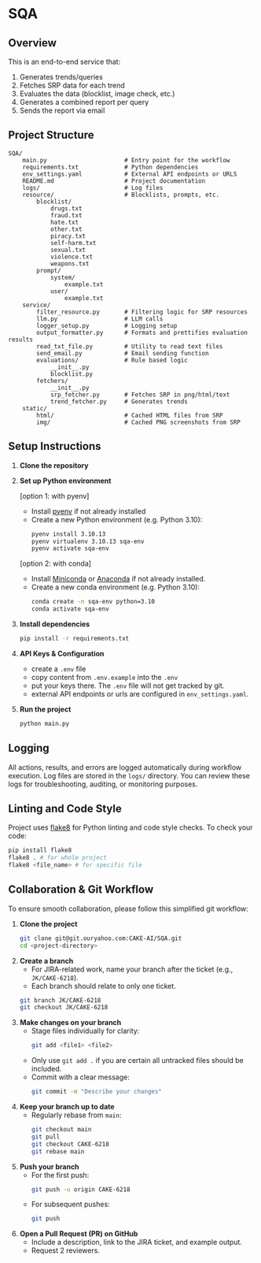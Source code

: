 # SQA

## Overview
This is an end-to-end service that:
1. Generates trends/queries
2. Fetches SRP data for each trend
3. Evaluates the data (blocklist, image check, etc.)
4. Generates a combined report per query
5. Sends the report via email

## Project Structure

```
SQA/
    main.py                      # Entry point for the workflow
    requirements.txt             # Python dependencies
    env_settings.yaml            # External API endpoints or URLS
    README.md                    # Project documentation
    logs/                        # Log files
    resource/                    # Blocklists, prompts, etc.
        blocklist/               
            drugs.txt
            fraud.txt
            hate.txt
            other.txt
            piracy.txt
            self-harm.txt
            sexual.txt
            violence.txt
            weapons.txt
        prompt/
            system/
                example.txt      
            user/
                example.txt      
    service/
        filter_resource.py       # Filtering logic for SRP resources
        llm.py                   # LLM calls
        logger_setup.py          # Logging setup
        output_formatter.py      # Formats and prettifies evaluation results
        read_txt_file.py         # Utility to read text files
        send_email.py            # Email sending function
        evaluations/             # Rule based logic
            __init__.py
            blocklist.py         
        fetchers/
            __init__.py
            srp_fetcher.py       # Fetches SRP in png/html/text
            trend_fetcher.py     # Generates trends
    static/
        html/                    # Cached HTML files from SRP
        img/                     # Cached PNG screenshots from SRP
```

## Setup Instructions

1. **Clone the repository**

2. **Set up Python environment**

   [option 1: with pyenv]
   - Install [pyenv](https://github.com/pyenv/pyenv) if not already installed
   - Create a new Python environment (e.g. Python 3.10):
     ```sh
     pyenv install 3.10.13
     pyenv virtualenv 3.10.13 sqa-env
     pyenv activate sqa-env
     ```

   [option 2: with conda]
   - Install [Miniconda](https://docs.conda.io/en/latest/miniconda.html) or [Anaconda](https://www.anaconda.com/products/distribution) if not already installed.
   - Create a new conda environment (e.g. Python 3.10):
     ```sh
     conda create -n sqa-env python=3.10
     conda activate sqa-env
     ```
3. **Install dependencies**
   ```sh
   pip install -r requirements.txt
   ```

4. **API Keys & Configuration**
   - create a `.env` file
   - copy content from `.env.example` into the `.env`
   - put your keys there. The `.env` file will not get tracked by git.
   - external API endpoints or urls are configured in `env_settings.yaml`.

5. **Run the project**
   ```sh
   python main.py
   ```

## Logging

All actions, results, and errors are logged automatically during workflow execution. Log files are stored in the `logs/` directory. You can review these logs for troubleshooting, auditing, or monitoring purposes.

## Linting and Code Style

Project uses [flake8](https://flake8.pycqa.org/) for Python linting and code style checks. To check your code:

```sh
pip install flake8
flake8 . # for whole project
flake8 <file_name> # for specific file
```

## Collaboration & Git Workflow

To ensure smooth collaboration, please follow this simplified git workflow:

1. **Clone the project**
   ```sh
   git clone git@git.ouryahoo.com:CAKE-AI/SQA.git
   cd <project-directory>
   ```
2. **Create a branch**
   - For JIRA-related work, name your branch after the ticket (e.g., `JK/CAKE-6218`).
   - Each branch should relate to only one ticket.
   ```sh
   git branch JK/CAKE-6218
   git checkout JK/CAKE-6218
   ```
3. **Make changes on your branch**
   - Stage files individually for clarity:
     ```sh
     git add <file1> <file2>
     ```
   - Only use `git add .` if you are certain all untracked files should be included.
   - Commit with a clear message:
     ```sh
     git commit -m "Describe your changes"
     ```
4. **Keep your branch up to date**
   - Regularly rebase from `main`:
     ```sh
     git checkout main
     git pull
     git checkout CAKE-6218
     git rebase main
     ```
5. **Push your branch**
   - For the first push:
     ```sh
     git push -u origin CAKE-6218
     ```
   - For subsequent pushes:
     ```sh
     git push
     ```
6. **Open a Pull Request (PR) on GitHub**
   - Include a description, link to the JIRA ticket, and example output.
   - Request 2 reviewers.

